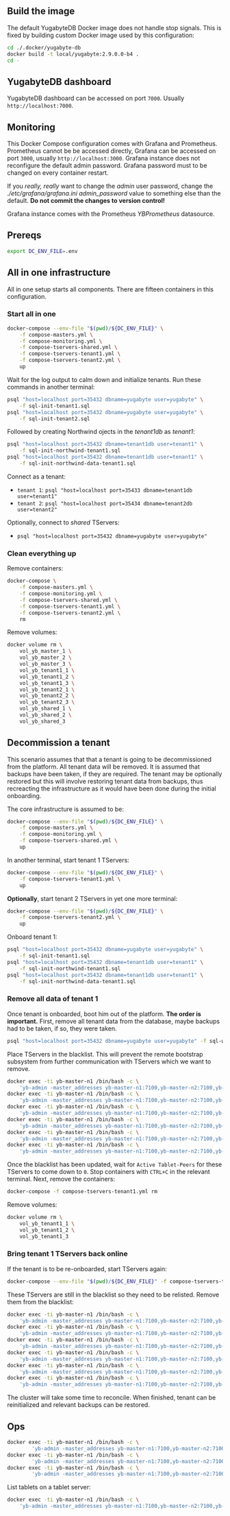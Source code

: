 ## Build the image

The default YugabyteDB Docker image does not handle stop signals. This is fixed by building custom Docker image used by this configuration:

```sh
cd ./.docker/yugabyte-db
docker build -t local/yugabyte:2.9.0.0-b4 .
cd -
```

## YugabyteDB dashboard

YugabyteDB dashboard can be accessed on port `7000`. Usually `http://localhost:7000`.

## Monitoring

This Docker Compose configuration comes with Grafana and Prometheus. Prometheus cannot be be accessed directly, Grafana can be accessed on port `3000`, usually `http://localhost:3000`. Grafana instance does not reconfigure the default admin password. Grafana password must to be changed on every container restart.

If you _really, really_ want to change the _admin_ user password, change the _./etc/grafana/grafana.ini_ _admin\_password_ value to something else than the default. **Do not commit the changes to version control!**

Grafana instance comes with the Prometheus _YBPrometheus_ datasource.

## Prereqs

```sh
export DC_ENV_FILE=.env
```

## All in one infrastructure

All in one setup starts all components. There are fifteen containers in this configuration.

### Start all in one

```sh
docker-compose --env-file "$(pwd)/${DC_ENV_FILE}" \
    -f compose-masters.yml \
    -f compose-monitoring.yml \
    -f compose-tservers-shared.yml \
    -f compose-tservers-tenant1.yml \
    -f compose-tservers-tenant2.yml \
    up
```

Wait for the log output to calm down and initialize tenants. Run these commands in another terminal:

```sh
psql "host=localhost port=35432 dbname=yugabyte user=yugabyte" \
    -f sql-init-tenant1.sql
psql "host=localhost port=35432 dbname=yugabyte user=yugabyte" \
    -f sql-init-tenant2.sql
```

Followed by creating Northwind ojects in the _tenant1db_ as _tenant1_:

```sh
psql "host=localhost port=35432 dbname=tenant1db user=tenant1" \
    -f sql-init-northwind-tenant1.sql
psql "host=localhost port=35432 dbname=tenant1db user=tenant1" \
    -f sql-init-northwind-data-tenant1.sql
```

Connect as a tenant:

- `tenant 1`: `psql "host=localhost port=35433 dbname=tenant1db user=tenant1"`
- `tenant 2`: `psql "host=localhost port=35434 dbname=tenant2db user=tenant2"`

Optionally, connect to _shared_ TServers:

- `psql "host=localhost port=35432 dbname=yugabyte user=yugabyte"`

### Clean everything up

Remove containers:

```sh
docker-compose \
    -f compose-masters.yml \
    -f compose-monitoring.yml \
    -f compose-tservers-shared.yml \
    -f compose-tservers-tenant1.yml \
    -f compose-tservers-tenant2.yml \
    rm
```

Remove volumes:

```sh
docker volume rm \
    vol_yb_master_1 \
    vol_yb_master_2 \
    vol_yb_master_3 \
    vol_yb_tenant1_1 \
    vol_yb_tenant1_2 \
    vol_yb_tenant1_3 \
    vol_yb_tenant2_1 \
    vol_yb_tenant2_2 \
    vol_yb_tenant2_3 \
    vol_yb_shared_1 \
    vol_yb_shared_2 \
    vol_yb_shared_3
```

## Decommission a tenant

This scenario assumes that that a tenant is going to be decommissioned from the platform. All tenant data will be removed. It is assumed that backups have been taken, if they are required. The tenant may be optionally restored but this will involve restoring tenant data from backups, thus recreacting the infrastructure as it would have been done during the initial onboarding.

The core infrastructure is assumed to be:

```sh
docker-compose --env-file "$(pwd)/${DC_ENV_FILE}" \
    -f compose-masters.yml \
    -f compose-monitoring.yml \
    -f compose-tservers-shared.yml \
    up
```

In another terminal, start tenant 1 TServers:

```sh
docker-compose --env-file "$(pwd)/${DC_ENV_FILE}" \
    -f compose-tservers-tenant1.yml \
    up
```

**Optionally**, start tenant 2 TServers in yet one more terminal:

```sh
docker-compose --env-file "$(pwd)/${DC_ENV_FILE}" \
    -f compose-tservers-tenant2.yml \
    up
```

Onboard tenant 1:

```sh
psql "host=localhost port=35432 dbname=yugabyte user=yugabyte" \
    -f sql-init-tenant1.sql
psql "host=localhost port=35432 dbname=tenant1db user=tenant1" \
    -f sql-init-northwind-tenant1.sql
psql "host=localhost port=35432 dbname=tenant1db user=tenant1" \
    -f sql-init-northwind-data-tenant1.sql
```

### Remove all data of tenant 1

Once tenant is onboarded, boot him out of the platform. **The order is important.** First, remove all tenant data from the database, maybe backups had to be taken, if so, they were taken.

```sh
psql "host=localhost port=35432 dbname=yugabyte user=yugabyte" -f sql-wipe-tenant1.sql
```

Place TServers in the blacklist. This will prevent the remote bootstrap subsystem from further communication with TServers which we want to remove.

```sh
docker exec -ti yb-master-n1 /bin/bash -c \
    'yb-admin -master_addresses yb-master-n1:7100,yb-master-n2:7100,yb-master-n3:7100 change_leader_blacklist ADD yb-tserver-tenant1-1:9100'
docker exec -ti yb-master-n1 /bin/bash -c \
    'yb-admin -master_addresses yb-master-n1:7100,yb-master-n2:7100,yb-master-n3:7100 change_leader_blacklist ADD yb-tserver-tenant1-2:9100'
docker exec -ti yb-master-n1 /bin/bash -c \
    'yb-admin -master_addresses yb-master-n1:7100,yb-master-n2:7100,yb-master-n3:7100 change_leader_blacklist ADD yb-tserver-tenant1-3:9100'
docker exec -ti yb-master-n1 /bin/bash -c \
    'yb-admin -master_addresses yb-master-n1:7100,yb-master-n2:7100,yb-master-n3:7100 change_blacklist ADD yb-tserver-tenant1-1:9100'
docker exec -ti yb-master-n1 /bin/bash -c \
    'yb-admin -master_addresses yb-master-n1:7100,yb-master-n2:7100,yb-master-n3:7100 change_blacklist ADD yb-tserver-tenant1-2:9100'
docker exec -ti yb-master-n1 /bin/bash -c \
    'yb-admin -master_addresses yb-master-n1:7100,yb-master-n2:7100,yb-master-n3:7100 change_blacklist ADD yb-tserver-tenant1-3:9100'
```

Once the blacklist has been updated, wait for `Active Tablet-Peers` for these TServers to come down to `0`. Stop containers with `CTRL+C` in the relevant terminal. Next, remove the containers:

```sh
docker-compose -f compose-tservers-tenant1.yml rm
```

Remove volumes:

```sh
docker volume rm \
    vol_yb_tenant1_1 \
    vol_yb_tenant1_2 \
    vol_yb_tenant1_3
```

### Bring tenant 1 TServers back online

If the tenant is to be re-onboarded, start TServers again:

```sh
docker-compose --env-file "$(pwd)/${DC_ENV_FILE}" -f compose-tservers-tenant1.yml up
```

These TServers are still in the blacklist so they need to be relisted. Remove them from the blacklist:

```sh
docker exec -ti yb-master-n1 /bin/bash -c \
    'yb-admin -master_addresses yb-master-n1:7100,yb-master-n2:7100,yb-master-n3:7100 change_leader_blacklist REMOVE yb-tserver-tenant1-1:9100'
docker exec -ti yb-master-n1 /bin/bash -c \
    'yb-admin -master_addresses yb-master-n1:7100,yb-master-n2:7100,yb-master-n3:7100 change_leader_blacklist REMOVE yb-tserver-tenant1-2:9100'
docker exec -ti yb-master-n1 /bin/bash -c \
    'yb-admin -master_addresses yb-master-n1:7100,yb-master-n2:7100,yb-master-n3:7100 change_leader_blacklist REMOVE yb-tserver-tenant1-3:9100'
docker exec -ti yb-master-n1 /bin/bash -c \
    'yb-admin -master_addresses yb-master-n1:7100,yb-master-n2:7100,yb-master-n3:7100 change_blacklist REMOVE yb-tserver-tenant1-1:9100'
docker exec -ti yb-master-n1 /bin/bash -c \
    'yb-admin -master_addresses yb-master-n1:7100,yb-master-n2:7100,yb-master-n3:7100 change_blacklist REMOVE yb-tserver-tenant1-2:9100'
docker exec -ti yb-master-n1 /bin/bash -c \
    'yb-admin -master_addresses yb-master-n1:7100,yb-master-n2:7100,yb-master-n3:7100 change_blacklist REMOVE yb-tserver-tenant1-3:9100'
```

The cluster will take some time to reconcile. When finished, tenant can be reinitialized and relevant backups can be restored.

## Ops

```sh
docker exec -ti yb-master-n1 /bin/bash -c \
        'yb-admin -master_addresses yb-master-n1:7100,yb-master-n2:7100,yb-master-n3:7100 list_all_masters'
docker exec -ti yb-master-n1 /bin/bash -c \
        'yb-admin -master_addresses yb-master-n1:7100,yb-master-n2:7100,yb-master-n3:7100 list_all_tablet_servers'
docker exec -ti yb-master-n1 /bin/bash -c \
        'yb-admin -master_addresses yb-master-n1:7100,yb-master-n2:7100,yb-master-n3:7100 get_load_move_completion'
```

List tablets on a tablet server:

```sh
docker exec -ti yb-master-n1 /bin/bash -c \
    'yb-admin -master_addresses yb-master-n1:7100,yb-master-n2:7100,yb-master-n3:7100 list_tablets_for_tablet_server ...'
```
